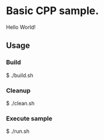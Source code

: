 # Basic CPP sample.

Hello World!

## Usage

### Build

$ ./build.sh

### Cleanup

$ ./clean.sh

### Execute sample

$ ./run.sh
